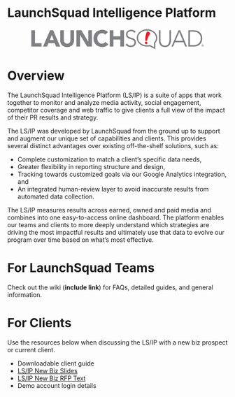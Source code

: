 # LaunchSquad Intelligence Platform

<p align="center">
  <img src="https://github.com/launchsquadpr/lsippublic/blob/master/launchsquad_logo.jpg" width="400">
</p>

# Overview
The LaunchSquad Intelligence Platform (LS/IP) is a suite of apps that work together to monitor and analyze media activity, social engagement, competitor coverage and web traffic to give clients a full view of the impact of their PR results and strategy.

The LS/IP was developed by LaunchSquad from the ground up to support and augment our unique set of capabilities and clients. This provides several distinct advantages over existing off-the-shelf solutions, such as: 

- Complete customization to match a client’s specific data needs,
- Greater flexibility in reporting structure and design,
- Tracking towards customized goals via our Google Analytics integration, and 
- An integrated human-review layer to avoid inaccurate results from automated data collection. 

The LS/IP measures results across earned, owned and paid media and combines into one easy-to-access online dashboard. The platform enables our teams and clients to more deeply understand which strategies are driving the most impactful results and ultimately use that data to evolve our program over time based on what’s most effective.

# For LaunchSquad Teams
Check out the wiki (**include link**) for FAQs, detailed guides, and general information.

# For Clients
Use the resources below when discussing the LS/IP with a new biz prospect or current client.

- Downloadable client guide
- [LS/IP New Biz Slides](https://docs.google.com/presentation/d/1k1i0Yr3E83WB8o9RkEF71LFmcKH_IFiAs2yTOfLcVbQ/edit#slide=id.g1e54b584fe_1_0)
- [LS/IP New Biz RFP Text](https://docs.google.com/document/d/1ZJRQnAwfZ4-km1rMK5a5K06SUnJRKfzUsCaktx3rSeQ/edit#)
- Demo account login details
